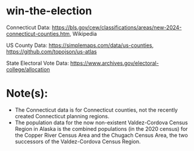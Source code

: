 # win-the-election

Connecticut Data: https://bls.gov/cew/classifications/areas/new-2024-connecticut-counties.htm, Wikipedia

US County Data: https://simplemaps.com/data/us-counties, https://github.com/topojson/us-atlas

State Electoral Vote Data: https://www.archives.gov/electoral-college/allocation

# Note(s): 
- The Connecticut data is for Connecticut counties, not the recently created Connecticut planning regions.
- The population data for the now non-existent Valdez-Cordova Census Region in Alaska is the combined populations (in the 2020 census) for the Copper River Census Area and the Chugach Census Area, the two successors of the Valdez-Cordova Census Region.
